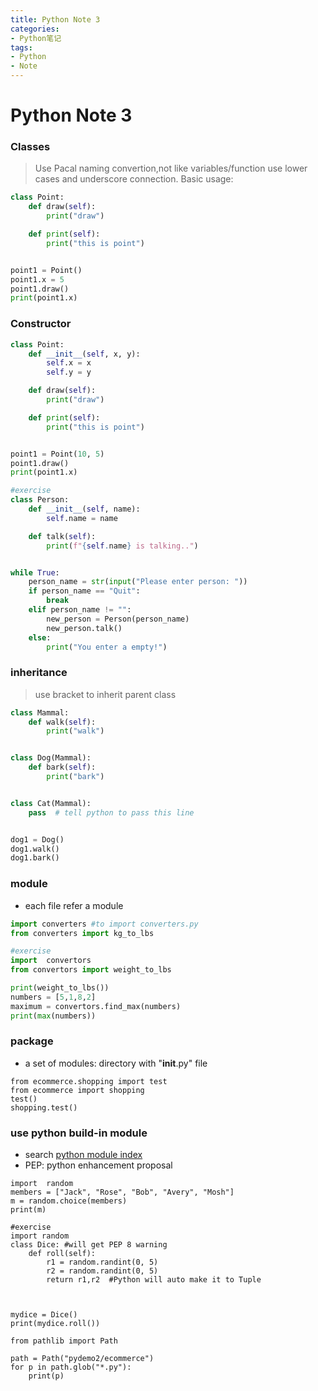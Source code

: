 ```yaml
---
title: Python Note 3
categories:
- Python笔记
tags: 
- Python
- Note
---
```

# Python Note 3

### Classes
> Use Pacal naming convertion,not like variables/function use lower cases and underscore connection.
> Basic usage:

```python
class Point:
	def draw(self):
		print("draw")

	def print(self):
		print("this is point")


point1 = Point()
point1.x = 5
point1.draw()
print(point1.x)
```

### Constructor

```python
class Point:
	def __init__(self, x, y):
		self.x = x
		self.y = y

	def draw(self):
		print("draw")

	def print(self):
		print("this is point")


point1 = Point(10, 5)
point1.draw()
print(point1.x)

#exercise
class Person:
	def __init__(self, name):
		self.name = name

	def talk(self):
		print(f"{self.name} is talking..")


while True:
	person_name = str(input("Please enter person: "))
	if person_name == "Quit":
		break
	elif person_name != "":
		new_person = Person(person_name)
		new_person.talk()
	else:
		print("You enter a empty!")

```

### inheritance
> use bracket to inherit parent class

```python
class Mammal:
	def walk(self):
		print("walk")


class Dog(Mammal):
	def bark(self):
		print("bark")


class Cat(Mammal):
	pass  # tell python to pass this line


dog1 = Dog()
dog1.walk()
dog1.bark()

```

### module
+ each file refer a module

```python
import converters #to import converters.py
from converters import kg_to_lbs

#exercise
import  convertors
from convertors import weight_to_lbs

print(weight_to_lbs())
numbers = [5,1,8,2]
maximum = convertors.find_max(numbers)
print(max(numbers))
```

### package
+ a set of modules: directory with "__init__.py" file

```
from ecommerce.shopping import test
from ecommerce import shopping
test()
shopping.test()
```

### use python build-in module
+ search [python module index](https://docs.python.org/3/py-modindex.html)
+ PEP: python enhancement proposal
```
import  random
members = ["Jack", "Rose", "Bob", "Avery", "Mosh"]
m = random.choice(members)
print(m)

#exercise
import random
class Dice: #will get PEP 8 warning
    def roll(self):
        r1 = random.randint(0, 5)
        r2 = random.randint(0, 5)
        return r1,r2  #Python will auto make it to Tuple



mydice = Dice()
print(mydice.roll())
```
```
from pathlib import Path

path = Path("pydemo2/ecommerce")
for p in path.glob("*.py"):
    print(p)

```

